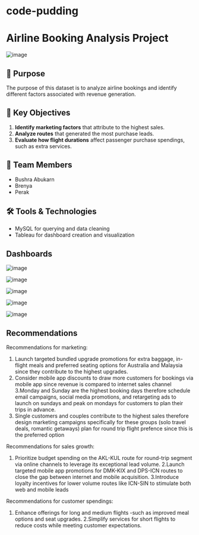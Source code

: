 # code-pudding
# Airline Booking Analysis Project

![image](https://github.com/user-attachments/assets/12d408d3-989b-42aa-9ff6-7c789bd39945)

## 📌 Purpose
The purpose of this dataset is to analyze airline bookings and identify different factors associated with revenue generation.

## 🎯 Key Objectives
1. **Identify marketing factors** that attribute to the highest sales.
2. **Analyze routes** that generated the most purchase leads.
3. **Evaluate how flight durations** affect passenger purchase spendings, such as extra services.

## 👥 Team Members
- Bushra Abukarn
- Brenya 
- Perak
## 🛠️ Tools & Technologies
- MySQL for querying and data cleaning
- Tableau for dashboard creation and visualization


## Dashboards 
![image](https://github.com/user-attachments/assets/7b0c24c5-5959-4631-b4cf-18eba8ac0d78)

![image](https://github.com/user-attachments/assets/0c5d93ca-b40e-4163-8fee-b13cf907ef4c)

![image](https://github.com/user-attachments/assets/803be184-204b-485d-9391-6e934438acb8)

![image](https://github.com/user-attachments/assets/996b031b-5a3c-4e8a-994a-06dd968950e1)

![image](https://github.com/user-attachments/assets/2a425d1f-fa6a-4726-9184-51c680833393)

## Recommendations

Recommendations for marketing:
1. Launch targeted bundled upgrade promotions for extra baggage, in-flight meals and preferred seating options for Australia and Malaysia since they contribute to the highest upgrades.
2. Consider mobile app discounts to draw more customers for bookings via mobile app since revenue is compared to internet sales channel
3.Monday and Sunday are the highest booking days therefore schedule email campaigns, social media promotions, and retargeting ads to launch on sundays and peak on mondays for customers to plan their trips in advance.
4. Single customers and couples contribute to the highest sales therefore design marketing campaigns specifically for these groups (solo travel deals, romantic getaways) plan for round trip flight prefence since this is the preferred option

Recommendations for sales growth:
1. Prioritize budget spending on the AKL-KUL route for round-trip segment via online channels to leverage its exceptional lead volume.
2.Launch targeted mobile app promotions for DMK-KIX and DPS-ICN routes to close the gap between internet and mobile acquisition.
3.Introduce loyalty incentives for lower volume routes like ICN-SIN to stimulate both web and mobile leads

Recommendations for customer spendings:
1. Enhance offerings for long and medium flights -such as improved meal options and seat upgrades.
2.Simplify services for short flights to reduce costs while meeting customer expectations.

